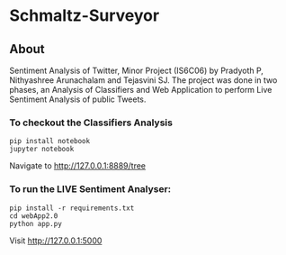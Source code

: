 # Schmaltz-Surveyor
## About
Sentiment Analysis of Twitter, Minor Project (IS6C06) by Pradyoth P, Nithyashree Arunachalam and Tejasvini SJ. The project was done in two phases, an Analysis of Classifiers and Web Application to perform Live Sentiment Analysis of public Tweets.
### To checkout the Classifiers Analysis
```
pip install notebook
jupyter notebook
```
Navigate to http://127.0.0.1:8889/tree
### To run the LIVE Sentiment Analyser:
```
pip install -r requirements.txt
cd webApp2.0
python app.py
```
Visit http://127.0.0.1:5000

 

